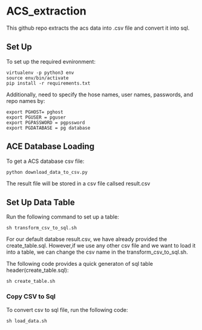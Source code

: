 # ACS_extraction
This github repo extracts the acs data into .csv file and convert it into sql.

## Set Up
To set up the required evnironment: 
```
virtualenv -p python3 env
source env/bin/activate
pip install -r requirements.txt
```

Additionally, need to specify the hose names, user names, passwords, and repo names by:
```
export PGHOST= pghost
export PGUSER = pguser
export PGPASSWORD = pgpssword
export PGDATABASE = pg database
```

## ACE Database Loading
To get a ACS database csv file:
```
python download_data_to_csv.py
```

The result file will be stored in a csv file callsed result.csv

## Set Up Data Table
Run the following command to set up a table:
```
sh transform_csv_to_sql.sh
```

For our default databse result.csv, we have already provided the create_table.sql.
However,if we use any other csv file and we want to load it into a table, we can change the csv name in the transform_csv_to_sql.sh.

The following code provides a quick generaton of sql table header(create_table.sql):
```
sh create_table.sh
```

### Copy CSV to Sql
To convert csv to sql file, run the following code:
```
sh load_data.sh
```
